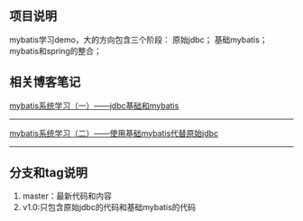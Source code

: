 ## 项目说明
mybatis学习demo，大的方向包含三个阶段：
原始jdbc；
基础mybatis；
mybatis和spring的整合；

## 相关博客笔记
[mybatis系统学习（一）——jdbc基础和mybatis](https://blog.csdn.net/tuzongxun/article/details/80097321)
***
[mybatis系统学习（二）——使用基础mybatis代替原始jdbc](https://blog.csdn.net/tuzongxun/article/details/80103721)
***

## 分支和tag说明
1. master：最新代码和内容
2. v1.0:只包含原始jdbc的代码和基础mybatis的代码